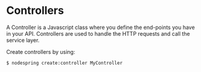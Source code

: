 # Controllers

A Controller is a Javascript class where you define the end-points you have in your API. Controllers are used to handle the HTTP requests and call the service layer.

Create controllers by using:
```bash
$ nodespring create:controller MyController
```